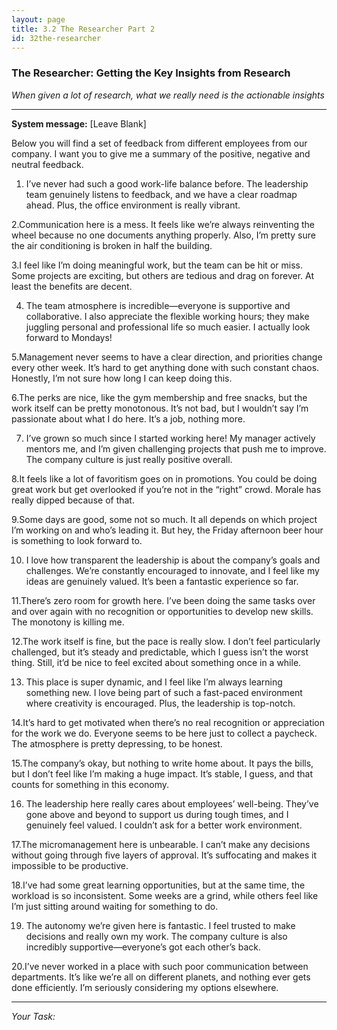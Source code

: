 ```yaml
---
layout: page
title: 3.2 The Researcher Part 2
id: 32the-researcher
---
```


### The Researcher: Getting the Key Insights from Research

*When given a lot of research, what we really need is the actionable insights*

-------------

**System message:** [Leave Blank]

Below you will find a set of feedback from different employees from our company. I want you to give me a summary of the positive, negative and neutral feedback.

1. I’ve never had such a good work-life balance before. The leadership team genuinely listens to feedback, and we have a clear roadmap ahead. Plus, the office environment is really vibrant.

2.Communication here is a mess. It feels like we’re always reinventing the wheel because no one documents anything properly. Also, I’m pretty sure the air conditioning is broken in half the building.

3.I feel like I’m doing meaningful work, but the team can be hit or miss. Some projects are exciting, but others are tedious and drag on forever. At least the benefits are decent.

4. The team atmosphere is incredible—everyone is supportive and collaborative. I also appreciate the flexible working hours; they make juggling personal and professional life so much easier. I actually look forward to Mondays!

5.Management never seems to have a clear direction, and priorities change every other week. It’s hard to get anything done with such constant chaos. Honestly, I’m not sure how long I can keep doing this.

6.The perks are nice, like the gym membership and free snacks, but the work itself can be pretty monotonous. It’s not bad, but I wouldn’t say I’m passionate about what I do here. It’s a job, nothing more.

7. I’ve grown so much since I started working here! My manager actively mentors me, and I’m given challenging projects that push me to improve. The company culture is just really positive overall.

8.It feels like a lot of favoritism goes on in promotions. You could be doing great work but get overlooked if you’re not in the “right” crowd. Morale has really dipped because of that.

9.Some days are good, some not so much. It all depends on which project I’m working on and who’s leading it. But hey, the Friday afternoon beer hour is something to look forward to.

10. I love how transparent the leadership is about the company’s goals and challenges. We’re constantly encouraged to innovate, and I feel like my ideas are genuinely valued. It’s been a fantastic experience so far.

11.There’s zero room for growth here. I’ve been doing the same tasks over and over again with no recognition or opportunities to develop new skills. The monotony is killing me.

12.The work itself is fine, but the pace is really slow. I don’t feel particularly challenged, but it’s steady and predictable, which I guess isn’t the worst thing. Still, it’d be nice to feel excited about something once in a while.

13. This place is super dynamic, and I feel like I’m always learning something new. I love being part of such a fast-paced environment where creativity is encouraged. Plus, the leadership is top-notch.

14.It’s hard to get motivated when there’s no real recognition or appreciation for the work we do. Everyone seems to be here just to collect a paycheck. The atmosphere is pretty depressing, to be honest.

15.The company’s okay, but nothing to write home about. It pays the bills, but I don’t feel like I’m making a huge impact. It’s stable, I guess, and that counts for something in this economy.

16. The leadership here really cares about employees’ well-being. They’ve gone above and beyond to support us during tough times, and I genuinely feel valued. I couldn’t ask for a better work environment.

17.The micromanagement here is unbearable. I can’t make any decisions without going through five layers of approval. It’s suffocating and makes it impossible to be productive.

18.I’ve had some great learning opportunities, but at the same time, the workload is so inconsistent. Some weeks are a grind, while others feel like I’m just sitting around waiting for something to do.

19. The autonomy we’re given here is fantastic. I feel trusted to make decisions and really own my work. The company culture is also incredibly supportive—everyone’s got each other’s back.

20.I’ve never worked in a place with such poor communication between departments. It’s like we’re all on different planets, and nothing ever gets done efficiently. I’m seriously considering my options elsewhere.

--------------

**Your Task*:*


